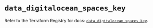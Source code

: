 # `data_digitalocean_spaces_key`

Refer to the Terraform Registry for docs: [`data_digitalocean_spaces_key`](https://registry.terraform.io/providers/digitalocean/digitalocean/2.54.0/docs/data-sources/spaces_key).
